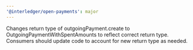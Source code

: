 ```yaml
---
'@interledger/open-payments': major
---
```


Changes return type of outgoingPayment.create to OutgoingPaymentWithSpentAmounts to reflect correct return type. Consumers should update code to account for new return type as needed.
